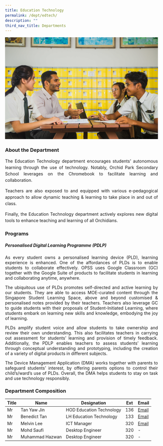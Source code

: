 ```yaml
---
title: Education Technology
permalink: /dept/edtech/
description: ""
third_nav_title: Departments
---
```

![](/images/EdTech/168.jpg)

### About the Department

<div align="justify" style="line-height: 1.5">
	
<p>The Education Technology department encourages students' autonomous learning through the use of technology. Notably, Orchid Park Secondary School leverages on the Chromebook to facilitate learning and collaboration.</P>
	
<p>Teachers are also exposed to and equipped with various e-pedagogical approach to allow dynamic teaching & learning to take place in and out of class.</p>
	
<p>Finally, the Education Technology department actively explores new digital tools to enhance teaching and learning of all Orchidians.</p>

</div>
	
### Programs

##### Personalised Digital Learning Programme (PDLP)

<div align="justify">

<p>As every student owns a personalised learning device (PLD), learning experience is enhanced. One of the affordances of PLDs is to enable students to collaborate effectively. OPSS uses Google Classroom (GC) together with the Google Suite of products to facilitate students in learning and collaborating anytime, anywhere.</p>

<p>The ubiquitous use of PLDs promotes self-directed and active learning by our students. They are able to access MOE-curated content through the Singapore Student Learning Space, above and beyond customised & personalised notes provided by their teachers. Teachers also leverage GC to guide students with their proposals of Student-Initiated Learning, where students embark on learning new skills and knowledge, embodying the joy of learning.</p>

PLDs amplify student voice and allow students to take ownership and review their own understanding. This also facilitates teachers in carrying out assessment for students’ learning and provision of timely feedback. Additionally, the PDLP enables teachers to assess students’ learning through conceptual understanding and prototyping, including the creation of a variety of digital products in different subjects.

<p>The Device Management Application (DMA) works together with parents to safeguard students’ interest, by offering parents options to control their child’s/ward’s use of PLDs. Overall, the DMA helps students to stay on task and use technology responsibly.</p>

</div>

### Department Composition

| Title | Name | Designation | Ext | Email |
| -------- | -------- | -------- |---------|---------|
| Mr     | Tan Yaw Jin     | HOD Education Technology | 136 | [Email](mailto:tan_yaw_jin@schools.gov.sg) |
|Mr|Benedict Tan|LH Education Technology|133|[Email](mailto:benedict_tan@schools.gov.sg)|
|Mr|Melvin Lee|ICT Manager|320|[Email](mailto:lee_jun_xiong_melvin@schools.gov.sg)|
|Mr|Mohd Saufi|Desktop Engineer|320|-|
|Mr|Muhammad Hazwan|Desktop Engineer|320|-|